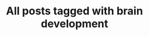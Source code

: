 ---
layout: tag
title: "All posts tagged with brain development"
permalink: /weblog/tags/brain-development/
taxonomy: brain development
---